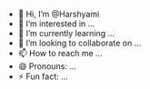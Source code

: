 - 👋 Hi, I’m @Harshyami
- 👀 I’m interested in ...
- 🌱 I’m currently learning ...
- 💞️ I’m looking to collaborate on ...
- 📫 How to reach me ...
- 😄 Pronouns: ...
- ⚡ Fun fact: ...

<!---
Harshyami/Harshyami is a ✨ special ✨ repository because its `README.md` (this file) appears on your GitHub profile.
You can click the Preview link to take a look at your changes.
--->

